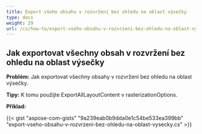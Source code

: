 ```yaml
---
title: Export všeho obsahu v rozvržení bez ohledu na oblast výsečky
type: docs
weight: 29
url: /cs/how-to/export-vseho-obsahu-v-rozvrzeni-bez-ohledu-na-oblast-vysecky/
---
```


## **Jak exportovat všechny obsah v rozvržení bez ohledu na oblast výsečky**

**Problém:** Jak exportovat všechny obsahy v rozvržení bez ohledu na oblast výsečky.

**Tipy:** K tomu použijte ExportAllLayoutContent v rasterizationOptions.

**Příklad:**

{{< gist "aspose-com-gists" "9a239eab0b9dda0e1c54be533ea399bb" "export-vseho-obsahu-v-rozvrzeni-bez-ohledu-na-oblast-vysecky.cs" >}}
